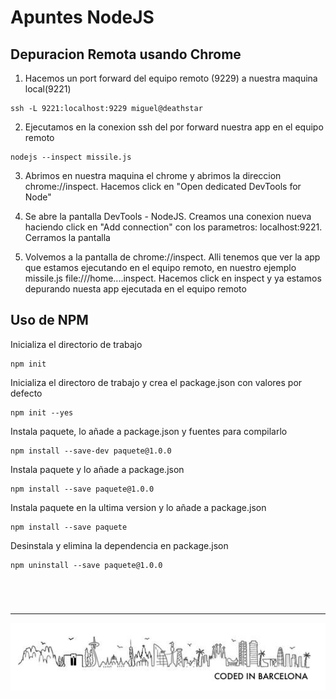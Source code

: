 # Apuntes NodeJS

## Depuracion Remota usando Chrome

1. Hacemos un port forward del equipo remoto (9229) a nuestra maquina local(9221)

```console
ssh -L 9221:localhost:9229 miguel@deathstar
```

2. Ejecutamos en la conexion ssh del por forward nuestra app en el equipo remoto

```console
nodejs --inspect missile.js
```

3. Abrimos en nuestra maquina el chrome y abrimos la direccion chrome://inspect. Hacemos click en "Open dedicated DevTools for Node"


4. Se abre la pantalla DevTools - NodeJS. Creamos una conexion nueva haciendo click en "Add connection" con los parametros: localhost:9221. Cerramos la pantalla

5. Volvemos a la pantalla de chrome://inspect. Alli tenemos que ver la app que estamos ejecutando en el equipo remoto, en nuestro ejemplo missile.js file:///home....inspect. Hacemos click en inspect y ya estamos depurando nuesta app ejecutada en el equipo remoto

## Uso de NPM

Inicializa el directorio de trabajo

```console
npm init
```

Inicializa el directoro de trabajo y crea el package.json con valores por defecto

```console
npm init --yes
```

Instala paquete, lo añade a package.json y fuentes para compilarlo

```console
npm install --save-dev paquete@1.0.0
```

Instala paquete y lo añade a package.json

```console
npm install --save paquete@1.0.0
```

Instala paquete en la ultima version y lo añade a package.json

```console
npm install --save paquete
```

Desinstala y elimina la dependencia en package.json

```console
npm uninstall --save paquete@1.0.0
```


```console
```


```console
```

```console
```

```console
```

---
<!-- Pit i Collons -->
<img src="https://raw.githubusercontent.com/leguim-repo/leguim-repo/master/img/codedinbcn.png" witdh="109px" alt="Coded in Barcelona"/>
